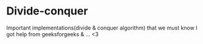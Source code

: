 # Divide-conquer
Important implementations(divide & conquer algorithm) that we must know 
I got help from geeksforgeeks & ...
<3
